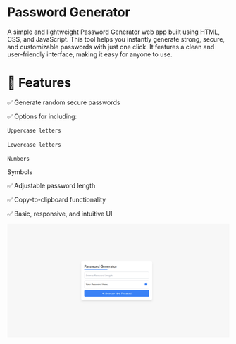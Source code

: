 # Password Generator
A simple and lightweight Password Generator web app built using HTML, CSS, and JavaScript. This tool helps you instantly generate strong, secure, and customizable passwords with just one click. It features a clean and user-friendly interface, making it easy for anyone to use.

# 🌟 Features
✅ Generate random secure passwords

✅ Options for including:

    Uppercase letters

    Lowercase letters

    Numbers

Symbols

✅ Adjustable password length

✅ Copy-to-clipboard functionality

✅ Basic, responsive, and intuitive UI


![image](https://github.com/MohittSharma27/Password_generator/blob/91829ca4cafeaf8da2d7c5de8e7240ebbda5d87d/UI.png)
